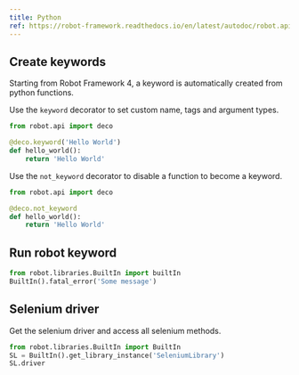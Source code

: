 ```yaml
---
title: Python
ref: https://robot-framework.readthedocs.io/en/latest/autodoc/robot.api.html
---
```


## Create keywords

Starting from Robot Framework 4,
a keyword is automatically created from python functions.

Use the `keyword` decorator to set custom name, tags and argument types.

```python
from robot.api import deco

@deco.keyword('Hello World')
def hello_world():
    return 'Hello World'
```

Use the `not_keyword` decorator to disable a function to become a keyword.

```python
from robot.api import deco

@deco.not_keyword
def hello_world():
    return 'Hello World'
```

## Run robot keyword

```python
from robot.libraries.BuiltIn import builtIn
BuiltIn().fatal_error('Some message')
```

## Selenium driver

Get the selenium driver and access all selenium methods.

```python
from robot.libraries.BuiltIn import BuiltIn
SL = BuiltIn().get_library_instance('SeleniumLibrary')
SL.driver
```
